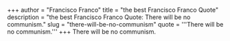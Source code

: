 +++
author = "Francisco Franco"
title = "the best Francisco Franco Quote"
description = "the best Francisco Franco Quote: There will be no communism."
slug = "there-will-be-no-communism"
quote = '''There will be no communism.'''
+++
There will be no communism.

